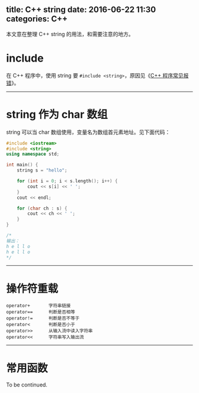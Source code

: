 title: C++ string
date: 2016-06-22 11:30
categories: C++
---

本文意在整理 C++ string 的用法，和需要注意的地方。

<!-- more -->

# include

在 C++ 程序中，使用 string 要 `#include <string>`，原因见《[C++ 程序常见报错](http://syawlaus.github.io/blog/c++/frequent-errors/)》。

---

# string 作为 char 数组

string 可以当 char 数组使用，变量名为数组首元素地址。见下面代码：

```cpp
#include <iostream>
#include <string>
using namespace std;

int main() {
    string s = "hello";

    for (int i = 0; i < s.length(); i++) {
        cout << s[i] << ' ';
    }
    cout << endl;

    for (char ch : s) {
        cout << ch << ' ';
    }
}

/*
输出：
h e l l o 
h e l l o 
*/
```

---

# 操作符重载

    operator+       字符串链接
    operator==      判断是否相等
    operator!=      判断是否不等于
    operator<       判断是否小于
    operator>>      从输入流中读入字符串
    operator<<      字符串写入输出流

---

# 常用函数

To be continued.
